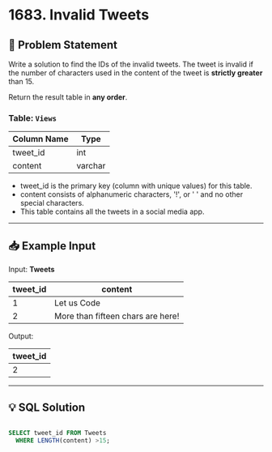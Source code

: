 # 1683. Invalid Tweets

## 📝 Problem Statement
Write a solution to find the IDs of the invalid tweets. The tweet is invalid if the number of characters used in the content of the tweet is **strictly greater** than 15.

Return the result table in **any order**.

### Table: `Views`

| Column Name    | Type    |
|----------------|---------|
| tweet_id       | int     |
| content        | varchar |

 - tweet_id is the primary key (column with unique values) for this table.
 - content consists of alphanumeric characters, '!', or ' ' and no other special characters.
 - This table contains all the tweets in a social media app.

---

## 📥 Example Input

Input: **Tweets**

| tweet_id | content                           |
|----------|-----------------------------------|
| 1        | Let us Code                       |
| 2        | More than fifteen chars are here! |


Output: 

| tweet_id |
|----------|
| 2        |


---

## 💡 SQL Solution

```sql

SELECT tweet_id FROM Tweets 
  WHERE LENGTH(content) >15;
